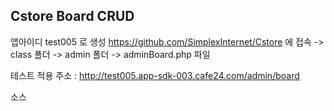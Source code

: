 <article class="markdown-body entry-content" itemprop="mainContentOfPage"><h1><a id="user-content-application-grid" class="anchor" href="#application-grid" aria-hidden="true"><span class="octicon octicon-link"></span></a>Cstore Board CRUD</h1>


앱아이디 test005 로 생성 
https://github.com/SimplexInternet/Cstore 에 접속  -> class 폴더 -> admin 폴더 -> adminBoard.php  파일 

테스트 적용 주소 : http://test005.app-sdk-003.cafe24.com/admin/board

소스 

